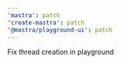 ```yaml
---
'mastra': patch
'create-mastra': patch
'@mastra/playground-ui': patch
---
```


Fix thread creation in playground
